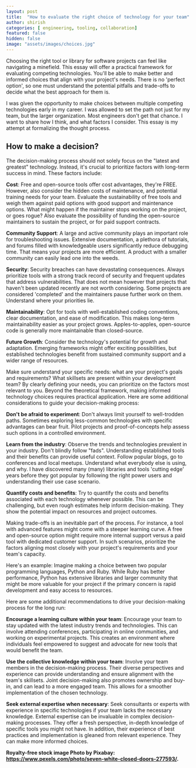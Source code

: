 ```yaml
---
layout: post
title:  "How to evaluate the right choice of technology for your team"
author: shirish
categories: [ engineering, tooling, collaboration]
featured: false
hidden: false
image: "assets/images/choices.jpg"
---
```


Choosing the right tool or library for software projects can feel like navigating a minefield. This essay will offer a practical framework for evaluating competing technologies. You'll be able to make better and informed choices that align with your project's needs. There is no 'perfect option', so one must understand the potential pitfalls and trade-offs to decide what the best approach for them is.

I was given the opportunity to make choices between multiple competing technologies early in my career. I was allowed to set the path not just for my team, but the larger organization. Most engineers don't get that chance. I want to share how I think, and what factors I consider.  This essay is my attempt at formalizing the thought process.

## How to make a decision?

The decision-making process should not solely focus on the "latest and greatest" technology. Instead, it's crucial to prioritize factors with long-term success in mind. These factors include:

**Cost**: Free and open-source tools offer cost advantages, they're FREE. However, also consider the hidden costs of maintenance, and potential training needs for your team. Evaluate the sustainability of free tools and weigh them against paid options with good support and maintenance options. What might happen if the maintainer stops working on the project, or goes rogue? Also evaluate the possibility of funding the open-source maintainers to sustain the project, or for paid support contracts.

**Community Support**: A large and active community plays an important role for troubleshooting issues. Extensive documentation, a plethora of tutorials, and forums filled with knowledgeable users significantly reduce debugging time. That means your projects are more efficient. A product with a smaller community can easily lead one into the weeds.

**Security**: Security breaches can have devastating consequences. Always prioritize tools with a strong track record of security and frequent updates that address vulnerabilities. That does not mean however that projects that haven't been updated recently are not worth considering. Some projects are considered 'completed' and the maintainers pause further work on them. Understand where your priorities lie.

**Maintainability**: Opt for tools with well-established coding conventions, clear documentation, and ease of modification. This makes long-term maintainability easier as your project grows. Apples-to-apples, open-source code is generally more maintainable than closed-source.

**Future Growth**: Consider the technology's potential for growth and adaptation. Emerging frameworks might offer exciting possibilities, but established technologies  benefit from sustained community support and a wider range of resources.

Make sure understand your specific needs: what are your project's goals and requirements? What skillsets are present within your development team? By clearly defining your needs, you can prioritize on the factors most relevant to you. Beyond the theoretical framework, making informed technology choices requires practical application. Here are some additional considerations to guide your decision-making process:

**Don't be afraid to experiment**: Don't always limit yourself to well-trodden paths. Sometimes exploring less-common technologies with specific advantages can bear fruit. Pilot projects and proof-of-concepts help assess such options in a controlled environment.

**Learn from the industry**: Observe the trends and technologies prevalent in your industry. Don't blindly follow "fads". Understanding established tools and their benefits can provide useful context. Follow popular blogs, go to conferences and local meetups. Understand what everybody else is using, and why. I have discovered many (many) libraries and tools 'cutting edge' years before they got popular by following the right power users and understanding their use case scenario.

**Quantify costs and benefits**: Try to quantify the costs and benefits associated with each technology whenever possible. This can be challenging, but even rough estimates help inform decision-making. They show the potential impact on resources and project outcomes.

Making trade-offs is an inevitable part of the process. For instance, a tool with advanced features might come with a steeper learning curve. A free and open-source option might require more internal support versus a paid tool with dedicated customer support. In such scenarios, prioritize the factors aligning most closely with your project's requirements and your team's capacity.

Here's an example: Imagine making a choice between two popular programming languages, Python and Ruby. While Ruby has better performance, Python has extensive libraries and larger community that might be more valuable for your project if the primary concern is rapid development and easy access to resources.

Here are some additional recommendations to drive your decision-making process for the long run:

**Encourage a learning culture within your team**: Encourage your team to stay updated with the latest industry trends and technologies. This can involve attending conferences, participating in online communities, and working on experimental projects. This creates an environment where individuals feel empowered to suggest and advocate for new tools that would benefit the team.

**Use the collective knowledge within your team**: Involve your team members in the decision-making process. Their diverse perspectives and experience can provide understanding and ensure alignment with the team's skillsets. Joint decision-making also promotes ownership and buy-in, and can lead to a more engaged team. This allows for a smoother implementation of the chosen technology.

**Seek external expertise when necessary**: Seek consultants or experts with experience in specific technologies if your team lacks the necessary knowledge. External expertise can be invaluable in complex decision-making processes. They offer a fresh perspective, in-depth knowledge of specific tools you might not have. In addition, their experience of best practices and implementation is gleaned from relevant experience. They can make more informed choices.

__Royalty-free stock image Photo by Pixabay: https://www.pexels.com/photo/seven-white-closed-doors-277593/.__